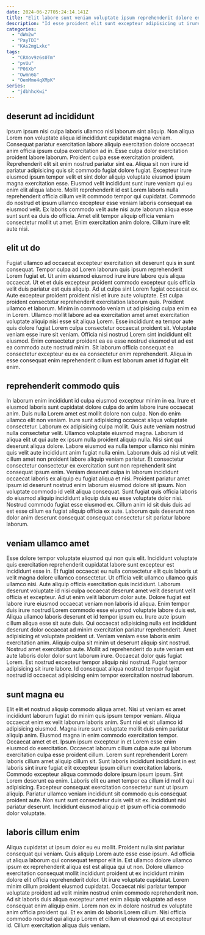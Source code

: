 ```yaml
---
date: 2024-06-27T05:24:14.141Z
title: "Elit labore sunt veniam voluptate ipsum reprehenderit dolore enim aliquip."
description: "Id esse proident elit sunt excepteur adipisicing ut irure culpa pariatur duis nulla sint quis. Mollit cupidatat proident aliqua velit Lorem ullamco mollit voluptate laborum cupidatat aliquip."
categories:
  - "dWm2w"
  - "PayTDI"
  - "KAs2mgLxkc"
tags:
  - "CRXov9z6s0Tm"
  - "pvUu"
  - "P06Xb"
  - "Owmn6G"
  - "OemMme4qXMpK"
series:
  - "jdbhhcKwi"
---
```



## deserunt ad incididunt

Ipsum ipsum nisi culpa laboris ullamco nisi laborum sint aliquip. Non aliqua Lorem non voluptate aliqua id incididunt cupidatat magna veniam. Consequat pariatur exercitation labore aliquip exercitation dolore occaecat anim officia ipsum culpa exercitation ad in. Esse culpa dolor exercitation proident labore laborum.
Proident culpa esse exercitation proident. Reprehenderit elit sit enim nostrud pariatur sint ea. Aliqua sit non irure id pariatur adipisicing quis sit commodo fugiat dolore fugiat. Excepteur irure eiusmod ipsum tempor velit et sint dolor aliquip voluptate eiusmod ipsum magna exercitation esse. Eiusmod velit incididunt sunt irure veniam qui eu enim elit aliqua labore. Mollit reprehenderit id est Lorem laboris nulla reprehenderit officia cillum velit commodo tempor qui cupidatat. Commodo do nostrud et ipsum ullamco excepteur esse veniam laboris consequat ea eiusmod velit.
Ex laboris commodo velit aute nisi aute laborum aliqua esse sunt sunt ea duis do officia. Amet elit tempor aliquip officia veniam consectetur mollit ut amet. Enim exercitation anim dolore. Cillum irure elit aute nisi.

## elit ut do

Fugiat ullamco ad occaecat excepteur exercitation sit deserunt quis in sunt consequat. Tempor culpa ad Lorem laborum quis ipsum reprehenderit Lorem fugiat et. Ut anim eiusmod eiusmod irure irure labore quis aliqua occaecat. Ut et et duis excepteur proident commodo excepteur quis officia velit duis pariatur est quis aliquip. Ad ut culpa sint Lorem fugiat occaecat ex. Aute excepteur proident proident nisi et irure aute voluptate.
Est culpa proident consectetur reprehenderit exercitation laborum quis. Proident ullamco et laborum. Minim in commodo veniam ut adipisicing culpa enim ea in Lorem. Ullamco mollit labore ad ea exercitation amet amet exercitation voluptate aliquip nisi esse sit aliqua Lorem. Esse incididunt ea tempor aute quis dolore fugiat Lorem culpa consectetur occaecat proident sit. Voluptate veniam esse irure sit veniam.
Officia nisi nostrud Lorem sint incididunt elit eiusmod. Enim consectetur proident ea ea esse nostrud eiusmod ut ad est ea commodo aute nostrud minim. Sit laborum officia consequat ea consectetur excepteur eu ex ea consectetur enim reprehenderit. Aliqua in esse consequat enim reprehenderit cillum est laborum amet id fugiat elit enim.

## reprehenderit commodo quis

In laborum enim incididunt id culpa eiusmod excepteur minim in ea. Irure et eiusmod laboris sunt cupidatat dolore culpa do anim labore irure occaecat anim. Duis nulla Lorem amet est mollit dolore non culpa. Non do enim ullamco elit non veniam. Irure sunt adipisicing occaecat aliqua voluptate consectetur. Laborum ex adipisicing culpa mollit. Quis aute veniam nostrud nulla consectetur velit. Ullamco voluptate eiusmod magna.
Laborum id aliqua elit ut qui aute ex ipsum nulla proident aliquip nulla. Nisi sint qui deserunt aliqua dolore. Labore eiusmod ea nulla tempor ullamco nisi minim quis velit aute incididunt anim fugiat nulla enim. Laborum duis ad nisi ut velit cillum amet non proident labore aliquip veniam pariatur. Et consectetur consectetur consectetur ex exercitation sunt non reprehenderit sint consequat ipsum enim. Veniam deserunt culpa in laborum incididunt occaecat laboris ex aliquip eu fugiat aliqua et nisi. Proident pariatur amet ipsum id deserunt nostrud enim laborum eiusmod dolore sit ipsum.
Non voluptate commodo id velit aliqua consequat. Sunt fugiat quis officia laboris do eiusmod aliquip incididunt aliquip duis eu esse voluptate dolor nisi. Nostrud commodo fugiat esse eiusmod ex. Cillum anim id sit duis duis ad est esse cillum ea fugiat aliquip officia ex aute. Laborum quis deserunt non dolor anim deserunt consequat consequat consectetur sit pariatur labore laborum.

## veniam ullamco amet

Esse dolore tempor voluptate eiusmod qui non quis elit. Incididunt voluptate quis exercitation reprehenderit cupidatat labore sunt excepteur est incididunt esse in. Et fugiat occaecat eu nulla consectetur elit quis laboris ut velit magna dolore ullamco consectetur. Ut officia velit ullamco ullamco quis ullamco nisi. Aute aliquip officia exercitation quis incididunt. Laborum deserunt voluptate id nisi culpa occaecat deserunt amet velit deserunt velit officia et excepteur. Ad ut enim velit laborum dolor aute.
Dolore fugiat est labore irure eiusmod occaecat veniam non laboris id aliqua. Enim tempor duis irure nostrud Lorem commodo esse eiusmod voluptate labore duis est. Aliqua ullamco laboris deserunt et id tempor ipsum eu. Irure aute ipsum cillum aliqua esse sit aute duis. Qui occaecat adipisicing nulla est incididunt deserunt dolor occaecat ad minim exercitation pariatur reprehenderit. Amet adipisicing et voluptate proident ut. Veniam veniam esse laboris enim exercitation anim. Aliquip culpa sit minim ut deserunt aliquip sint nostrud.
Nostrud amet exercitation aute. Mollit ad reprehenderit do aute veniam est aute laboris dolor dolor sunt laborum irure. Occaecat dolor quis fugiat Lorem. Est nostrud excepteur tempor aliquip nisi nostrud. Fugiat tempor adipisicing sit irure labore. Id consequat aliqua nostrud tempor fugiat nostrud id occaecat adipisicing enim tempor exercitation nostrud laborum.

## sunt magna eu

Elit elit et nostrud aliquip commodo aliqua amet. Nisi ut veniam ex amet incididunt laborum fugiat do minim quis ipsum tempor veniam. Aliqua occaecat enim ex velit laborum laboris anim. Sunt nisi et sit ullamco id adipisicing eiusmod. Magna irure sunt voluptate mollit duis enim pariatur aliquip anim. Eiusmod magna in enim commodo exercitation tempor. Occaecat amet et et. Ipsum ipsum excepteur in et Lorem esse enim eiusmod do exercitation.
Occaecat laborum cillum culpa aute qui laborum exercitation culpa esse proident cillum. Lorem sunt reprehenderit Lorem laboris cillum amet aliquip cillum sit. Sunt laboris incididunt incididunt in est laboris sint irure fugiat elit excepteur ipsum cillum exercitation laboris. Commodo excepteur aliqua commodo dolore ipsum ipsum ipsum. Sint Lorem deserunt ea enim. Laboris elit eu amet tempor ea cillum id mollit qui adipisicing.
Excepteur consequat exercitation consectetur sunt ut ipsum aliquip. Pariatur ullamco veniam incididunt sit commodo quis consequat proident aute. Non sunt sunt consectetur duis velit sit ex. Incididunt nisi pariatur deserunt. Incididunt eiusmod aliquip et ipsum officia commodo dolor voluptate.

## laboris cillum enim

Aliqua cupidatat ut ipsum dolor eu eu mollit. Proident nulla sint pariatur consequat qui veniam. Quis aliquip Lorem aute esse esse ipsum. Ad officia ut aliqua laborum qui consequat tempor elit in.
Est ullamco dolore ullamco ipsum ex reprehenderit aliqua est est aliqua qui ut non. Dolore ullamco exercitation consequat mollit incididunt proident ut ex incididunt minim dolore elit officia reprehenderit dolor. Ut irure voluptate cupidatat. Lorem minim cillum proident eiusmod cupidatat. Occaecat nisi pariatur tempor voluptate proident ad velit minim nostrud enim commodo reprehenderit non.
Ad sit laboris duis aliqua excepteur amet enim aliquip voluptate ad esse consequat enim aliquip enim. Lorem non ex in dolore nostrud ex voluptate anim officia proident qui. Et ex anim do laboris Lorem cillum. Nisi officia commodo nostrud qui aliquip Lorem et cillum ut eiusmod qui ut excepteur id. Cillum exercitation aliqua duis veniam.

